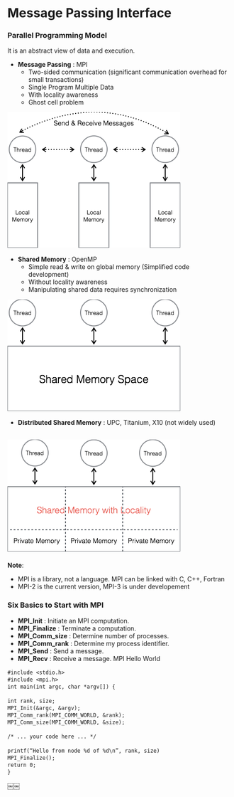 # Message Passing Interface

### Parallel Programming Model
It is an abstract view of data and execution.
* **Message Passing** : MPI
  * Two-sided communication (significant communication overhead for small transactions)
  * Single Program Multiple Data
  * With locality awareness
  * Ghost cell problem

![image](./image/MP.png)

* **Shared Memory** : OpenMP
  * Simple read & write on global memory (Simplified code development)
  * Without locality awareness
  * Manipulating shared data requires synchronization

![image](./image/SM.png)

* **Distributed Shared Memory** : UPC, Titanium, X10 (not widely used)

![image](./image/DSM.png)
--------------------------------
**Note**:
* MPI is a library, not a language. MPI can be linked with C, C++, Fortran
* MPI-2 is the current version, MPI-3 is under developement

### Six Basics to Start with MPI
* **MPI_Init**      :		 Initiate an MPI computation.
* **MPI_Finalize**  :		 Terminate a computation.
* **MPI_Comm_size** :   Determine number of processes.
* **MPI_Comm_rank** :		 Determine my process identifier.
* **MPI_Send**      :		 Send a message.
* **MPI_Recv**      :		 Receive a message.
MPI Hello World
```
#include <stdio.h>
#include <mpi.h>
int main(int argc, char *argv[]) {

int rank, size;
MPI_Init(&argc, &argv); 
MPI_Comm_rank(MPI_COMM_WORLD, &rank); 
MPI_Comm_size(MPI_COMM_WORLD, &size); 

/* ... your code here ... */

printf(“Hello from node %d of %d\n”, rank, size) 
MPI_Finalize();
return 0;
}
```
￼￼
